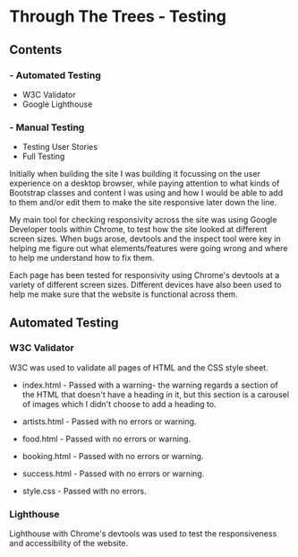# Through The Trees - Testing

## Contents 

### - Automated Testing
- W3C Validator
- Google Lighthouse 

### - Manual Testing
- Testing User Stories
- Full Testing

Initially when building the site I was building it focussing on the user experience on a desktop browser, while paying attention to what kinds of Bootstrap classes and content I was using and how I would be able to add to them and/or edit them to make the site responsive later down the line.

My main tool for checking responsivity across the site was using Google Developer tools within Chrome, to test how the site looked at different screen sizes. When bugs arose, devtools and the inspect tool were key in helping me figure out what elements/features were going wrong and where to help me understand how to fix them.

Each page has been tested for responsivity using Chrome's devtools at a variety of different screen sizes. Different devices have also been used to help me make sure that the website is functional across them.

## Automated Testing

### W3C Validator

W3C was used to validate all pages of HTML and the CSS style sheet.

- index.html - Passed with a warning- the warning regards a section of the HTML that doesn't have a heading in it, but this section is a carousel of images which I didn't choose to add a heading to.

- artists.html - Passed with no errors or warning.

- food.html - Passed with no errors or warning.

- booking.html - Passed with no errors or warning.

- success.html - Passed with no errors or warning.

- style.css - Passed with no errors.

### Lighthouse

Lighthouse with Chrome's devtools was used to test the responsiveness and accessibility of the website.